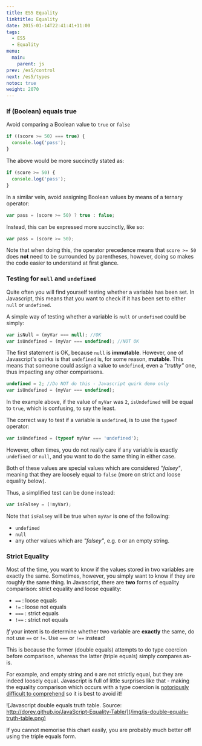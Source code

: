 ```yaml
---
title: ES5 Equality
linktitle: Equality
date: 2015-01-14T22:41:41+11:00
tags:
  - ES5
  - Equality
menu:
  main:
    parent: js
prev: /es5/control
next: /es5/types
notoc: true
weight: 2070
---
```


### If (Boolean) equals true

Avoid comparing a Boolean value to `true` or `false`

```javascript
if ((score >= 50) === true) {
  console.log('pass');
}
```

The above would be more succinctly stated as:

```javascript
if (score >= 50) {
  console.log('pass');
}
```

In a similar vein, avoid assigning Boolean values by means of a ternary operator:

```javascript
var pass = (score >= 50) ? true : false;
```

Instead, this can be expressed more succinctly,
like so:

```javascript
var pass = (score >= 50);
```

Note that when doing this, the operator precedence means that `score >= 50`
does **not** need to be surrounded by parentheses,
however, doing so makes the code easier to understand at first glance.

### Testing for `null` and `undefined`

Quite often you will find yourself testing whether a variable has been set.
In Javascript, this means that you want to check if it has been set to either
`null` or `undefined`.

A simple way of testing whether a variable is `null` or `undefined` could be simply:

```javascript
var isNull = (myVar === null); //OK
var isUndefined = (myVar === undefined); //NOT OK
```

The first statement is OK, because `null` is **immutable**.
However, one of Javascript's quirks is that `undefined` is,
for some reason, **mutable**.
This means that someone could assign a value to `undefined`,
even a *"truthy"* one,
thus impacting any other comparisons.

```javascript
undefined = 2; //Do NOT do this - Javascript quirk demo only
var isUndefined = (myVar === undefined);
```

In the example above, if the value of `myVar` was `2`,
`isUndefined` will be equal to `true`,
which is confusing, to say the least.

The correct way to test if a variable is `undefined`,
is to use the `typeof` operator:

```javascript
var isUndefined = (typeof myVar === 'undefined');
```

However, often times, you do not really care if any variable is
exactly `undefined` or `null`,
and you want to do the same thing in either case.

Both of these values
are special values which are considered *"falsey"*,
meaning that they are loosely equal to `false`
(more on strict and loose equality below).

Thus, a simplified test can be done instead:

```javascript
var isFalsey = (!myVar);
```

Note that `isFalsey` will be true when `myVar` is one of the following:

- `undefined`
- `null`
- any other values which are *"falsey"*, e.g. `0` or an empty string.

### Strict Equality

Most of the time, you want to know if the values stored in two variables are exactly the same.
Sometimes, however, you simply want to know if they are roughly the same thing.
In Javascript, there are **two** forms of equality comparison:
strict equality and loose equality:

- `==` : loose equals
- `!=` : loose not equals
- `===` : strict equals
- `!==` : strict not equals

*If* your intent is to determine whether two variable are **exactly** the same,
do not use `==` or `!=`.
Use `===` or `!==` instead!

This is because the former (double equals) attempts to do type coercion before comparison,
whereas the latter (triple equals) simply compares as-is.

For example, and empty string and `0` are not strictly equal,
but they are indeed loosely equal.
Javascript is full of little surprises like that -
making the equality comparison which occurs with a type coercion is
[notoriously difficult to comprehend](http://dorey.github.io/JavaScript-Equality-Table/)
so it is best to avoid it!

![Javascript double equals truth table. Source: http://dorey.github.io/JavaScript-Equality-Table/](/img/js-double-equals-truth-table.png)

If you cannot memorise this chart easily,
you are probably much better off using the triple equals form.
